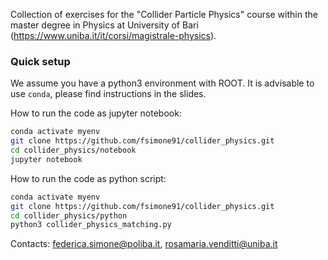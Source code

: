 Collection of exercises for the "Collider Particle Physics" course within the master degree in Physics at University of Bari (https://www.uniba.it/it/corsi/magistrale-physics).

### Quick setup
We assume you have a python3 environment with ROOT. It is advisable to use `conda`, please find instructions in the slides.

How to run the code as jupyter notebook:
```bash
conda activate myenv
git clone https://github.com/fsimone91/collider_physics.git
cd collider_physics/notebook
jupyter notebook
```

How to run the code as python script:
```bash
conda activate myenv
git clone https://github.com/fsimone91/collider_physics.git
cd collider_physics/python
python3 collider_physics_matching.py
```

Contacts: federica.simone@poliba.it, rosamaria.venditti@uniba.it
